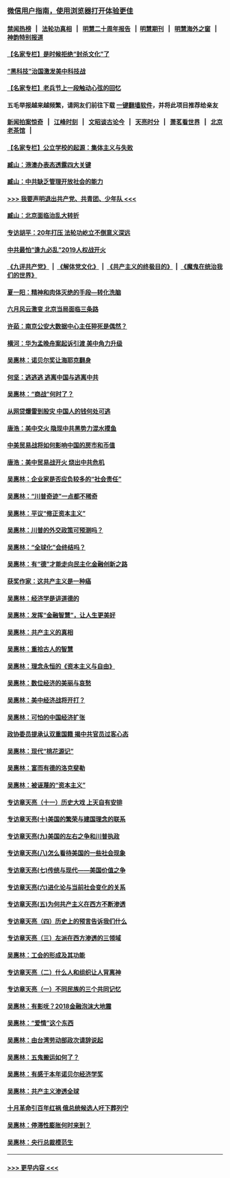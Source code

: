 ### [微信用户指南，使用浏览器打开体验更佳](https://github.com/gfw-breaker/banned-news1/blob/master/indexes/wechat-guide.md?t=0)
#### [禁闻热榜](热点新闻.md?t=0)  &nbsp;&nbsp;|&nbsp;&nbsp; [法轮功真相](https://github.com/gfw-breaker/truth/blob/master/README.md?t=0) &nbsp;&nbsp;|&nbsp;&nbsp; [明慧二十周年报告](https://github.com/gfw-breaker/mh-reports/blob/master/README.md?t=0) &nbsp;&nbsp;|&nbsp;&nbsp;[明慧期刊](https://github.com/gfw-breaker/mh-qikan) &nbsp;&nbsp;|&nbsp;&nbsp; [明慧海外之窗](https://github.com/gfw-breaker/mh-news/blob/master/README.md?t=0) &nbsp;&nbsp;|&nbsp;&nbsp; [神韵特别报道](https://github.com/gfw-breaker/mh-news/blob/master/shenyun.md?t=0)
#### [【名家专栏】是时候拒绝“封杀文化”了](../pages/nsc423/n11814093.md?t=02112222) 
#### [“黑科技”治国激发美中科技战](../pages/nsc423/n11638056.md?t=02112222) 
#### [【名家专栏】老兵节上一段触动心弦的回忆](../pages/nsc423/n11646016.md?t=02112222) 
#### 五毛举报越来越频繁，请网友们前往下载 [一键翻墙软件](https://github.com/gfw-breaker/ssr-accounts)，并将此项目推荐给亲友
#### [新闻拍案惊奇](https://github.com/gfw-breaker/banned-news1/blob/master/pages/link4.md) &nbsp;&nbsp;|&nbsp;&nbsp; [江峰时刻](https://github.com/gfw-breaker/banned-news1/blob/master/pages/link4.md) &nbsp;&nbsp;|&nbsp;&nbsp; [文昭谈古论今](https://github.com/gfw-breaker/banned-news1/blob/master/pages/link4.md) &nbsp;&nbsp;|&nbsp;&nbsp; [天亮时分](https://github.com/gfw-breaker/banned-news1/blob/master/pages/link4.md) &nbsp;&nbsp;|&nbsp;&nbsp; [萧茗看世界](https://github.com/gfw-breaker/banned-news1/blob/master/pages/link4.md) &nbsp;&nbsp;|&nbsp;&nbsp; [北京老茶馆](https://github.com/gfw-breaker/banned-news1/blob/master/pages/link4.md) &nbsp;&nbsp;|&nbsp;&nbsp; 
#### [【名家专栏】公立学校的起源：集体主义与失败](../pages/nsc423/n11601833.md?t=02112222) 
#### [臧山：港澳办表态透露四大关键](../pages/nsc423/n11421628.md?t=02112222) 
#### [臧山：中共缺乏管理开放社会的能力](../pages/nsc423/n11407457.md?t=02112222) 
#### [>>> 我要声明退出共产党、共青团、少年队 <<<](https://github.com/begood0513/goodnews/blob/master/quit/letter.md) 
#### [臧山：北京面临治乱大转折](../pages/nsc423/n11406895.md?t=02112222) 
#### [专访胡平：20年打压 法轮功屹立不倒意义深远](../pages/nsc423/n11398800.md?t=02112222) 
#### [中共最怕“逢九必乱”2019人权战开火](../pages/nsc423/n11385248.md?t=02112222) 
#### [《九评共产党》](https://github.com/begood0513/9ping.md/blob/master/README.md) &nbsp;|&nbsp; [《解体党文化》](../../../../jtdwh.md/blob/master/README.md)  &nbsp;|&nbsp; [《共产主义的终极目的》](../../../../gczydzjmd.md/blob/master/README.md) &nbsp;|&nbsp; [《魔鬼在统治我们的世界》](../../../../mgztzwmdsj.md/blob/master/README.md) 
#### [夏一阳：精神和肉体灭绝的手段—转化洗脑](../pages/nsc423/n11368250.md?t=02112222) 
#### [六月风云激变 北京当局面临三条路](../pages/nsc423/n11313668.md?t=02112222) 
#### [许茹：南京公安大数据中心主任猝死是偶然？](../pages/nsc423/n11064744.md?t=02112222) 
#### [横河：华为孟晚舟案起诉引渡 美中角力升级](../pages/nsc423/n11027230.md?t=02112222) 
#### [吴惠林：诺贝尔奖让海耶克翻身](../pages/nsc423/n10890049.md?t=02112222) 
#### [何坚：逃逃逃 逃离中国与逃离中共](../pages/nsc423/n10592891.md?t=02112222) 
#### [吴惠林：“商战”何时了？](../pages/nsc423/n10573558.md?t=02112222) 
#### [从网贷爆雷到股灾 中国人的钱何处可逃](../pages/nsc423/n10572800.md?t=02112222) 
#### [唐浩：美中交火 隐现中共黑势力混水摸鱼](../pages/nsc423/n10544040.md?t=02112222) 
#### [中美贸易战将如何影响中国的房市和币值](../pages/nsc423/n10543697.md?t=02112222) 
#### [唐浩：美中贸易战开火 烧出中共危机](../pages/nsc423/n10540126.md?t=02112222) 
#### [吴惠林：企业家是否应负较多的“社会责任”](../pages/nsc423/n10535022.md?t=02112222) 
#### [吴惠林：“川普奇迹”一点都不稀奇](../pages/nsc423/n10512808.md?t=02112222) 
#### [吴惠林：平议“修正资本主义”](../pages/nsc423/n10495724.md?t=02112222) 
#### [吴惠林：川普的外交政策可预测吗？](../pages/nsc423/n10462387.md?t=02112222) 
#### [吴惠林：“全球化”会终结吗？](../pages/nsc423/n10452838.md?t=02112222) 
#### [吴惠林：有“德”才能走向民主化金融创新之路](../pages/nsc423/n10432292.md?t=02112222) 
#### [获奖作家：这共产主义是一种癌](../pages/nsc423/n10431541.md?t=02112222) 
#### [吴惠林：经济学是讲道德的](../pages/nsc423/n10398014.md?t=02112222) 
#### [吴惠林：发挥“金融智慧”，让人生更美好](../pages/nsc423/n10375019.md?t=02112222) 
#### [吴惠林：共产主义的真相](../pages/nsc423/n10351394.md?t=02112222) 
#### [吴惠林：重拾古人的智慧](../pages/nsc423/n10337691.md?t=02112222) 
#### [吴惠林：理念永恒的《资本主义与自由》](../pages/nsc423/n10316274.md?t=02112222) 
#### [吴惠林：数位经济的美丽与哀愁](../pages/nsc423/n10292946.md?t=02112222) 
#### [吴惠林：美中经济战将开打？](../pages/nsc423/n10258825.md?t=02112222) 
#### [吴惠林：可怕的中国经济扩张](../pages/nsc423/n10219147.md?t=02112222) 
#### [政协委员提承认双重国籍 揭中共官员过客心态](../pages/nsc423/n10208809.md?t=02112222) 
#### [吴惠林：现代“桃花源记”](../pages/nsc423/n10185234.md?t=02112222) 
#### [吴惠林：富而有德的洛克斐勒](../pages/nsc423/n10142264.md?t=02112222) 
#### [吴惠林：被诬蔑的“资本主义”](../pages/nsc423/n10124816.md?t=02112222) 
#### [专访章天亮（十一）历史大戏 上天自有安排](../pages/nsc423/n10094905.md?t=02112222) 
#### [专访章天亮(十)美国的繁荣与建国理念的联系](../pages/nsc423/n10094899.md?t=02112222) 
#### [专访章天亮(九)美国的左右之争和川普执政](../pages/nsc423/n10094889.md?t=02112222) 
#### [专访章天亮(八)怎么看待美国的一些社会现象](../pages/nsc423/n10094857.md?t=02112222) 
#### [专访章天亮(七)传统与现代——美国价值之争](../pages/nsc423/n10093140.md?t=02112222) 
#### [专访章天亮(六)进化论与当前社会变化的关系](../pages/nsc423/n10092036.md?t=02112222) 
#### [专访章天亮(五)为何共产主义在西方不断渗透](../pages/nsc423/n10083620.md?t=02112222) 
#### [专访章天亮（四）历史上的预言告诉我们什么](../pages/nsc423/n10083606.md?t=02112222) 
#### [专访章天亮（三）左派在西方渗透的三领域](../pages/nsc423/n10081115.md?t=02112222) 
#### [吴惠林：工会的形成及其功能](../pages/nsc423/n10080633.md?t=02112222) 
#### [专访章天亮（二）什么人和组织让人背离神](../pages/nsc423/n10076637.md?t=02112222) 
#### [专访章天亮（一）不同民族的三个共同记忆](../pages/nsc423/n10074188.md?t=02112222) 
#### [吴惠林：有影呒？2018金融泡沫大地震](../pages/nsc423/n10040534.md?t=02112222) 
#### [吴惠林：“爱情”这个东西](../pages/nsc423/n10019423.md?t=02112222) 
#### [吴惠林：由台湾劳动部政次请辞说起](../pages/nsc423/n9979679.md?t=02112222) 
#### [吴惠林：五鬼搬运如何了？](../pages/nsc423/n9925338.md?t=02112222) 
#### [吴惠林：有感于本年诺贝尔经济学奖](../pages/nsc423/n9871883.md?t=02112222) 
#### [吴惠林：共产主义渗透全球](../pages/nsc423/n9812748.md?t=02112222) 
#### [十月革命引百年红祸 俄总统候选人吁下葬列宁](../pages/nsc423/n9810182.md?t=02112222) 
#### [吴惠林：停滞性膨胀何时来到？](../pages/nsc423/n9764136.md?t=02112222) 
#### [吴惠林：央行总裁模范生](../pages/nsc423/n9728134.md?t=02112222) 

----
#### [ >>> 更早内容 <<< ](../indexes/nsc423-earlier.md)
